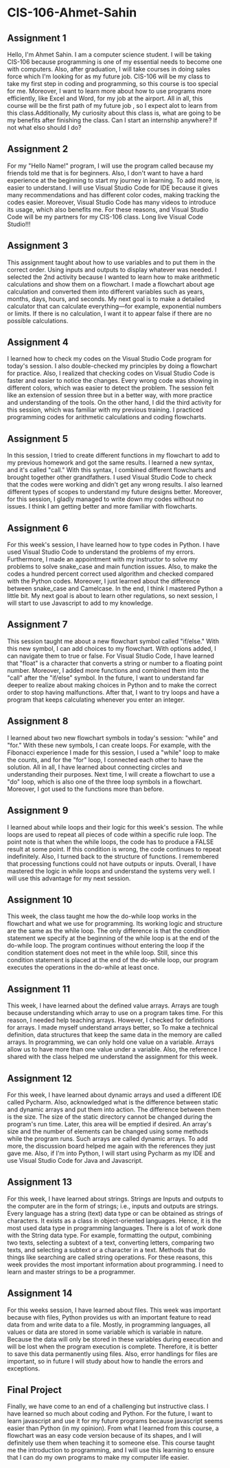 # CIS-106-Ahmet-Sahin

## Assignment 1

Hello, I'm Ahmet Sahin. I am a computer science student. I will be taking CIS-106 because programming is one of my essential needs to become one with computers. Also, after graduation, I will take courses in doing sales force which I'm looking for as my future job. CIS-106 will be my class to take my first step in coding and programming, so this course is too special for me. Moreover, I want to learn more about how to use programs more efficiently, like Excel and Word, for my job at the airport. All in all, this course will be the first path of my future job , so I expect alot to learn from this class.Additionally, My curiosity about this class is, what are going to be my benefits after finishing the class. Can I start an internship anywhere? If not what elso should I do?

## Assignment 2

For my "Hello Name!" program, I will use the program called because my friends told me that is for beginners. Also, I don't want to have a hard experience at the beginning to start my journey in learning. To add more, is easier to understand. I will use Visual Studio Code for IDE because it gives many recommendations and has different color codes, making tracking the codes easier. Moreover, Visual Studio Code has many videos to introduce its usage, which also benefits me. For these reasons, and Visual Studio Code will be my partners for my CIS-106 class. Long live Visual Code Studio!!!

## Assignment 3

This assignment taught about how to use variables and to put them in the correct order. Using inputs and outputs to display whatever was needed. I selected the 2nd activity because I wanted to learn how to make arithmetic calculations and show them on a flowchart. I made a flowchart about age calculation and converted them into different variables such as years, months, days, hours, and seconds. My next goal is to make a detailed calculator that can calculate everything—for example, exponential numbers or limits. If there is no calculation, I want it to appear false if there are no possible calculations.  

## Assignment 4

I learned how to check my codes on the Visual Studio Code program for today's session. I also double-checked my principles by doing a flowchart for practice. Also, I realized that checking codes on Visual Studio Code is faster and easier to notice the changes. Every wrong code was showing in different colors, which was easier to detect the problem. The session felt like an extension of session three but in a better way, with more practice and understanding of the tools. On the other hand, I did the third activity for this session, which was familiar with my previous training. I practiced programming codes for arithmetic calculations and coding flowcharts.

## Assignment 5

In this session, I tried to create different functions in my flowchart to add to my previous homework and got the same results. I learned a new syntax, and it's called "call." With this syntax, I combined different flowcharts and brought together other grandfathers. I used Visual Studio Code to check that the codes were working and didn't get any wrong results. I also learned different types of scopes to understand my future designs better. Moreover, for this session, I gladly managed to write down my codes without no issues. I think I am getting better and more familiar with flowcharts.

## Assignment 6

For this week's session, I have learned how to type codes in Python. I have used Visual Studio Code to understand the problems of my errors. Furthermore, I made an appointment with my instructor to solve my problems to solve snake_case and main function issues. Also, to make the codes a hundred percent correct used algorithm and checked compared with the Python codes. Moreover, I just learned about the difference between snake_case and Camelcase. In the end, I think I mastered Python a little bit. My next goal is about to learn other regulations, so next session, I will start to use Javascript to add to my knowledge. 

## Assignment 7

This session taught me about a new flowchart symbol called "if/else." With this new symbol, I can add choices to my flowchart. With options added, I can navigate them to true or false. For Visual Studio Code, I have learned that "float" is a character that converts a string or number to a floating point number. Moreover, I added more functions and combined them into the "call" after the "if/else" symbol. In the future, I want to understand far deeper to realize about making choices in Python and to make the correct order to stop having malfunctions. After that, I want to try loops and have a program that keeps calculating whenever you enter an integer.


## Assignment 8

I learned about two new flowchart symbols in today's session: "while" and "for." With these new symbols, I can create loops. For example, with the Fibonacci experience I made for this session, I used a "while" loop to make the counts, and for the "for" loop, I connected each other to have the solution. All in all, I have learned about connecting circles and understanding their purposes. Next time, I will create a flowchart to use a "do" loop, which is also one of the three loop symbols in a flowchart. Moreover, I got used to the functions more than before.

## Assignment 9

I learned about while loops and their logic for this week's session. The while loops are used to repeat all pieces of code within a specific rule loop. The point note is that when the while loops, the code has to produce a FALSE result at some point. If this condition is wrong, the code continues to repeat indefinitely. Also, I turned back to the structure of functions. I remembered that processing functions could not have outputs or inputs. Overall, I have mastered the logic in while loops and understand the systems very well. I will use this advantage for my next session.

## Assignment 10

This week, the class taught me how the do-while loop works in the flowchart and what we use for programming. Its working logic and structure are the same as the while loop. The only difference is that the condition statement we specify at the beginning of the while loop is at the end of the do-while loop. The program continues without entering the loop if the condition statement does not meet in the while loop. Still, since this condition statement is placed at the end of the do-while loop, our program executes the operations in the do-while at least once.

## Assignment 11

This week, I have learned about the defined value arrays. Arrays are tough because understanding which array to use on a program takes time. For this reason, I needed help teaching arrays. However, I checked for definitions for arrays. I made myself understand arrays better, so To make a technical definition, data structures that keep the same data in the memory are called arrays. In programming, we can only hold one value on a variable. Arrays allow us to have more than one value under a variable. Also, the reference I shared with the class helped me understand the assignment for this week.

## Assignment 12

For this week, I have learned about dynamic arrays and used a different IDE called Pycharm. Also, acknowledged what is the difference between static and dynamic arrays and put them into action. The difference between them is the size. The size of the static directory cannot be changed during the program's run time. Later, this area will be emptied if desired. An array's size and the number of elements can be changed using some methods while the program runs. Such arrays are called dynamic arrays. To add more, the discussion board helped me again with the references they just gave me. Also, if I'm into Python, I will start using Pycharm as my IDE and use Visual Studio Code for Java and Javascript.

## Assignment 13

For this week, I have learned about strings. Strings are Inputs and outputs to the computer are in the form of strings; i.e., inputs and outputs are strings. Every language has a string (text) data type or can be obtained as strings of characters. It exists as a class in object-oriented languages. Hence, it is the most used data type in programming languages. There is a lot of work done with the String data type. For example, formatting the output, combining two texts, selecting a subtext of a text, converting letters, comparing two texts, and selecting a subtext or a character in a text. Methods that do things like searching are called string operations. For these reasons, this week provides the most important information about programming. I need to learn and master strings to be a programmer.

## Assignment 14

For this weeks session, I have learned about files. This week was important because with files, Python provides us with an important feature to read data from and write data to a file. Mostly, in programming languages, all values or data are stored in some variable which is variable in nature. Because the data will only be stored in these variables during execution and will be lost when the program execution is complete. Therefore, it is better to save this data permanently using files. Also, error handlings for files are important, so in future I will study about how to handle the errors and exceptions.

## Final Project

Finally, we have come to an end of a challenging but instructive class. I have learned so much about coding and Python. For the future, I want to learn javascript and use it for my future programs because javascript seems easier than Python (in my opinion). From what I learned from this course, a flowchart was an easy code version because of its shapes, and I will definitely use them when teaching it to someone else. This course taught me the introduction to programming, and I will use this learning to ensure that I can do my own programs to make my computer life easier.
